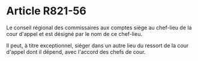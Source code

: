 # Article R821-56

Le conseil régional des commissaires aux comptes siège au chef-lieu de la cour d'appel et est désigné par le nom de ce chef-lieu.

Il peut, à titre exceptionnel, siéger dans un autre lieu du ressort de la cour d'appel dont il dépend, avec l'accord des chefs de cour.
